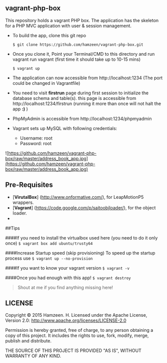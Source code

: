## vagrant-php-box ##

This repository holds a vagrant PHP box. The application has the skeleton for a
PHP MVC application with user & session management.

* To build the app, clone this git repo

    ```$ git clone https://github.com/hamzeen/vagrant-php-box.git```

* Once you clone it, Point your Terminal/CMD to this directory and run vagrant run vagrant (first time it should take up to 10-15 mins)

    ```$ vagrant up```

* The application can now accessible from http://localhost:1234 (The port could be changed in Vagrantfile)

* You need to visit **firstrun** page during first session to initialize the database schema and table(s). this
page is accessible from http://localhost:1234/firstrun (running it more than once will not halt the app **:)** )

* PhpMyAdmin is accessible from http://localhost:1234/phpmyadmin

* Vagrant sets up MySQL with following credentials:

    * Username: root
    * Password: root


![https://github.com/hamzeen/vagrant-php-box/raw/master/address_book_app.jpg](https://github.com/hamzeen/vagrant-php-box/raw/master/address_book_app.jpg)


## Pre-Requisites ##
*   [**VirutalBox**] (http://www.onformative.com/), for LeapMotionP5 wrappers.
*   [**Vagrant**] (https://code.google.com/p/saitoobjloader/), for the object loader.
*

##Tips

####If you need to install the virtualbox used here (you need to do it only once)
```$ vagrant box add ubuntu/trusty64```

####Increase Startup speed (skip provisioning)
To speed up the startup process use ```$ vagrant up --no-provision```

####If you want to know your vagrant version
```$ vagrant -v```

####Once you had enough with this app!
```$ vagrant destroy```

>Shout at me if you find anything missing here!

## LICENSE ##
Copyright © 2015 Hamzeen. H.
Licensed under the Apache License, Version 2.0: http://www.apache.org/licenses/LICENSE-2.0

Permission is hereby granted, free of charge, to any person
obtaining a copy of this project. It includes the rights to use,
fork, modify, merge, publish and distribute.

THE SOURCE OF THIS PROJECT IS PROVIDED "AS IS", WITHOUT WARRANTY OF ANY KIND.